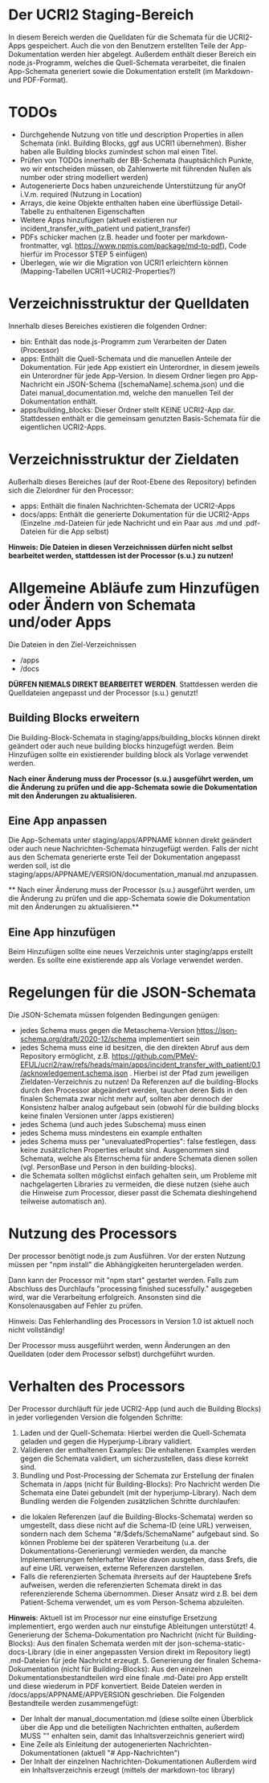 # Der UCRI2 Staging-Bereich

In diesem Bereich werden die Quelldaten für die Schemata für die UCRI2-Apps gespeichert.
Auch die von den Benutzern erstellten Teile der App-Dokumentation werden hier abgelegt.
Außerdem enthält dieser Bereich ein node.js-Programm, welches die Quell-Schemata verarbeitet, die finalen App-Schemata generiert sowie die Dokumentation erstellt (im Markdown- und PDF-Format).

# TODOs
- Durchgehende Nutzung von title und description Properties in allen Schemata (inkl. Building Blocks, ggf aus UCRI1 übernehmen). Bisher haben alle Building blocks zumindest schon mal einen Titel.
- Prüfen von TODOs innerhalb der BB-Schemata (hauptsächlich Punkte, wo wir entscheiden müssen, ob Zahlenwerte mit führenden Nullen als number oder string modelliert werden)
- Autogenerierte Docs haben unzureichende Unterstützung für anyOf i.V.m. required (Nutzung in Location)
- Arrays, die keine Objekte enthalten haben eine überflüssige Detail-Tabelle zu enthaltenen Eigenschaften
- Weitere Apps hinzufügen (aktuell existieren nur incident_transfer_with_patient und patient_transfer)
- PDFs schicker machen (z.B. header und footer per markdown-frontmatter, vgl. https://www.npmjs.com/package/md-to-pdf), Code hierfür im Processor STEP 5 einfügen)
- Überlegen, wie wir die Migration von UCRI1 erleichtern können (Mapping-Tabellen UCRI1->UCRI2-Properties?)

# Verzeichnisstruktur der Quelldaten
Innerhalb dieses Bereiches existieren die folgenden Ordner:

- bin: Enthält das node.js-Programm zum Verarbeiten der Daten (Processor)
- apps: Enthält die Quell-Schemata und die manuellen Anteile der Dokumentation. Für jede App existiert ein Unterordner, in diesem jeweils ein Unterordner für jede App-Version. In diesem Ordner liegen pro App-Nachricht ein JSON-Schema ([schemaName].schema.json) und die Datei manual_documentation.md, welche den manuellen Teil der Dokumentation enthält.
- apps/building_blocks: Dieser Ordner stellt KEINE UCRI2-App dar. Stattdessen enthält er die gemeinsam genutzten Basis-Schemata für die eigentlichen UCRI2-Apps.

# Verzeichnisstruktur der Zieldaten
Außerhalb dieses Bereiches (auf der Root-Ebene des Repository) befinden sich die Zielordner für den Processor:
- apps: Enthält die finalen Nachrichten-Schemata der UCRI2-Apps
- docs/apps: Enthält die generierte Dokumentation für die UCRI2-Apps (Einzelne .md-Dateien für jede Nachricht und ein Paar aus .md und .pdf-Dateien für die App selbst)

**Hinweis: Die Dateien in diesen Verzeichnissen dürfen nicht selbst bearbeitet werden, stattdessen ist der Processor (s.u.) zu nutzen!**

# Allgemeine Abläufe zum Hinzufügen oder Ändern von Schemata und/oder Apps
Die Dateien in den Ziel-Verzeichnissen

- /apps
- /docs

**DÜRFEN NIEMALS DIREKT BEARBEITET WERDEN**. Stattdessen werden die Quelldateien angepasst und der Processor (s.u.) genutzt!


## Building Blocks erweitern
Die Building-Block-Schemata in staging/apps/building_blocks können direkt geändert oder auch neue building blocks hinzugefügt werden. Beim Hinzufügen sollte ein existierender building block als Vorlage verwendet werden.

**Nach einer Änderung muss der Processor (s.u.) ausgeführt werden, um die Änderung zu prüfen und die app-Schemata sowie die Dokumentation mit den Änderungen zu aktualisieren.**

## Eine App anpassen
Die App-Schemata unter staging/apps/APPNAME können direkt geändert oder auch neue Nachrichten-Schemata hinzugefügt werden.
Falls der nicht aus den Schemata generierte erste Teil der Dokumentation angepasst werden soll, ist die staging/apps/APPNAME/VERSION/documentation_manual.md anzupassen.

** Nach einer Änderung muss der Processor (s.u.) ausgeführt werden, um die Änderung zu prüfen und die app-Schemata sowie die Dokumentation mit den Änderungen zu aktualisieren.**

## Eine App hinzufügen
Beim Hinzufügen sollte eine neues Verzeichnis unter staging/apps erstellt werden. Es sollte eine existierende app als Vorlage verwendet werden.

# Regelungen für die JSON-Schemata
Die JSON-Schemata müssen folgenden Bedingungen genügen:
- jedes Schema muss gegen die Metaschema-Version https://json-schema.org/draft/2020-12/schema implementiert sein
- jedes Schema muss eine id besitzen, die den direkten Abruf aus dem Repository ermöglicht, z.B. https://github.com/PMeV-EFUL/ucri2/raw/refs/heads/main/apps/incident_transfer_with_patient/0.1/acknowledgement.schema.json . Hierbei ist der Pfad zum jeweiligen Zieldaten-Verzeichnis zu nutzen! Da Referenzen auf die building-Blocks durch den Processor abgeändert werden, tauchen deren $ids in den finalen Schemata zwar nicht mehr auf, sollten aber dennoch der Konsistenz halber analog aufgebaut sein (obwohl für die building blocks keine finalen Versionen unter /apps existieren)
- jedes Schema (und auch jedes Subschema) muss einen 
- jedes Schema muss mindestens ein example enthalten
- jedes Schema muss per "unevaluatedProperties": false festlegen, dass keine zusätzlichen Properties erlaubt sind. Ausgenommen sind Schemata, welche als Elternschema für andere Schemata dienen sollen (vgl. PersonBase und Person in den building-blocks).
- die Schemata sollten möglichst einfach gehalten sein, um Probleme mit nachgelagerten Libraries zu vermeiden, die diese nutzen (siehe auch die Hinweise zum Processor, dieser passt die Schemata dieshingehend teilweise automatisch an).

# Nutzung des Processors
Der processor benötigt node.js zum Ausführen. Vor der ersten Nutzung müssen per "npm install" die Abhängigkeiten heruntergeladen werden.

Dann kann der Processor mit "npm start" gestartet werden. Falls zum Abschluss des Durchlaufs "processing finished sucessfully." ausgegeben wird, war die Verarbeitung erfolgreich. Ansonsten sind die Konsolenausgaben auf Fehler zu prüfen.

Hinweis: Das Fehlerhandling des Processors in Version 1.0 ist aktuell noch nicht vollständig!

Der Processor muss ausgeführt werden, wenn Änderungen an den Quelldaten (oder dem Processor selbst) durchgeführt wurden.

# Verhalten des Processors
Der Processor durchläuft für jede UCRI2-App (und auch die Building Blocks) in jeder vorliegenden Version die folgenden Schritte:
1. Laden und der Quell-Schemata: Hierbei werden die Quell-Schemata geladen und gegen die Hyperjump-Library validiert.
2. Validieren der enthaltenen Examples: Die enhaltenen Examples werden gegen die Schemata validiert, um sicherzustellen, dass diese korrekt sind.
3. Bundling und Post-Processing der Schemata zur Erstellung der finalen Schemata in /apps (nicht für Building-Blocks): Pro Nachricht werden Die Schemata eine Datei gebundelt (mit der hyperjump-Library). Nach dem Bundling werden die Folgenden zusätzlichen Schritte durchlaufen: 
- die lokalen Referenzen (auf die Building-Blocks-Schemata) werden so umgestellt, dass diese nicht auf die Schema-ID (eine URL) verweisen, sondern nach dem Schema "#/$defs/SchemaName" aufgebaut sind. So können Probleme bei der späteren Verarbeitung (u.a. der Dokumentations-Generierung) vermieden werden, da manche Implementierungen fehlerhafter
Weise davon ausgehen, dass $refs, die auf eine URL verweisen, externe Referenzen darstellen.
- Falls die referenzierten Schemata ihrerseits auf der Hauptebene $refs aufweisen, werden die referenzierten Schemata direkt in das referenzierende Schema übernommen. Dieser Ansatz wird z.B. bei dem Patient-Schema verwendet, um es vom Person-Schema abzuleiten. 

**Hinweis**: Aktuell ist im Processor nur eine einstufige Ersetzung implementiert, ergo werden auch nur einstufige Ableitungen unterstützt! 
4. Generierung der Schema-Dokumentation pro Nachricht (nicht für Building-Blocks): Aus den finalen Schemata werden mit der json-schema-static-docs-Library (die in einer angepassten Version direkt im Repository liegt) .md-Dateien für jede Nachricht erzeugt.
5. Generierung der finalen Schema-Dokumentation (nicht für Building-Blocks): Aus den einzelnen Dokumentationsbestandteilen wird eine finale .md-Datei pro App erstellt und diese wiederum in PDF konvertiert. Beide Dateien werden in /docs/apps/APPNAME/APPVERSION geschrieben. Die Folgenden Bestandteile werden zusammengefügt:
- Der Inhalt der manual_documentation.md (diese sollte einen Überblick über die App und die beteiligten Nachrichten enthalten, außerdem MUSS "<!-- toc --><!-- tocstop -->" enhalten sein, damit das Inhaltsverzeichnis generiert wird)
- Eine Zeile als Einleitung der autogenerierten Nachrichten-Dokumentationen (aktuell "# App-Nachrichten")
- Der Inhalt der einzelnen Nachrichten-Dokumentationen
Außerdem wird ein Inhaltsverzeichnis erzeugt (mittels der markdown-toc library)